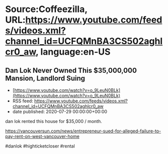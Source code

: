 # Source:Coffeezilla, URL:https://www.youtube.com/feeds/videos.xml?channel_id=UCFQMnBA3CS502aghlcr0_aw, language:en-US

## Dan Lok Never Owned This $35,000,000 Mansion, Landlord Suing
 - [https://www.youtube.com/watch?v=o_9LeuN0BLk](https://www.youtube.com/watch?v=o_9LeuN0BLk)
 - RSS feed: https://www.youtube.com/feeds/videos.xml?channel_id=UCFQMnBA3CS502aghlcr0_aw
 - date published: 2020-07-29 00:00:00+00:00

dan lok rented this house for $35,000 / month.

https://vancouversun.com/news/entrepreneur-sued-for-alleged-failure-to-pay-rent-on-west-vancouver-home

#danlok #highticketcloser #rental

